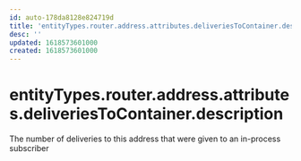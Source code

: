 ```yaml
---
id: auto-178da8128e824719d
title: 'entityTypes.router.address.attributes.deliveriesToContainer.description'
desc: ''
updated: 1618573601000
created: 1618573601000
---
```

# entityTypes.router.address.attributes.deliveriesToContainer.description

The number of deliveries to this address that were given to an in-process subscriber